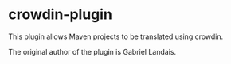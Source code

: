 # crowdin-plugin
This plugin allows Maven projects to be translated using crowdin.

The original author of the plugin is Gabriel Landais. 

